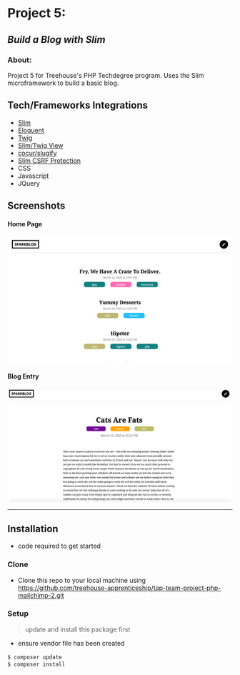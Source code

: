 # Project 5:
## *Build a Blog with Slim*

### About:
  Project 5 for Treehouse's PHP Techdegree program. Uses the Slim microframework to build a basic blog.

## Tech/Frameworks Integrations

* [Slim](https://www.slimframework.com/)
* [Eloquent](https://laravel.com/docs/4.2/eloquent)  
* [Twig](https://twig.symfony.com/)
* [Slim/Twig View](http://www.slimframework.com/docs/v3/features/templates.html)
* [cocur/slugify](https://github.com/cocur/slugify)
* [Slim CSRF Protection](http://www.slimframework.com/docs/v3/features/csrf.html)
* CSS
* Javascript
* JQuery

## Screenshots

#### Home Page
![Screenshot of the Home Page](images/screenshot_home_page.png)

#### Blog Entry
![Screenshot of Blog Entry](images/screenshot_blog_entry.png)



---

## Installation
- code required to get started

### Clone
- Clone this repo to your local machine using https://github.com/treehouse-apprenticeship/tap-team-project-php-mailchimp-2.git

### Setup
> update and install this package first

- ensure vendor file has been created

```shell
$ composer update
$ composer install
